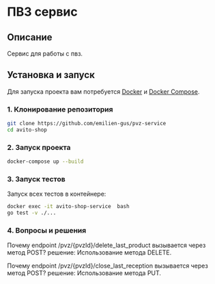# ПВЗ сервис

## Описание

Сервис для работы с пвз.  

## Установка и запуск

Для запуска проекта вам потребуется [Docker](https://www.docker.com/get-started) и [Docker Compose](https://docs.docker.com/compose/install/).

### 1. Клонирование репозитория

```bash
git clone https://github.com/emilien-gus/pvz-service
cd avito-shop
```

### 2. Запуск проекта

```bash
docker-compose up --build
```

### 3. Запуск тестов

Запуск всех тестов в контейнере:

```bash
docker exec -it avito-shop-service  bash
go test -v ./...
```
### 4. Вопросы и решения

Почему endpoint /pvz/{pvzId}/delete_last_product вызывается через метод POST?
решение: Использование метода DELETE.

Почему endpoint   /pvz/{pvzId}/close_last_reception вызывается через метод POST?
решение: Использование метода PUT.
